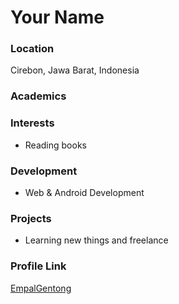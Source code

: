 # Your Name

### Location

Cirebon, Jawa Barat, Indonesia

### Academics

### Interests

- Reading books

### Development

- Web & Android Development

### Projects

- Learning new things and freelance

### Profile Link

[EmpalGentong](https://github.com/empalgentong)